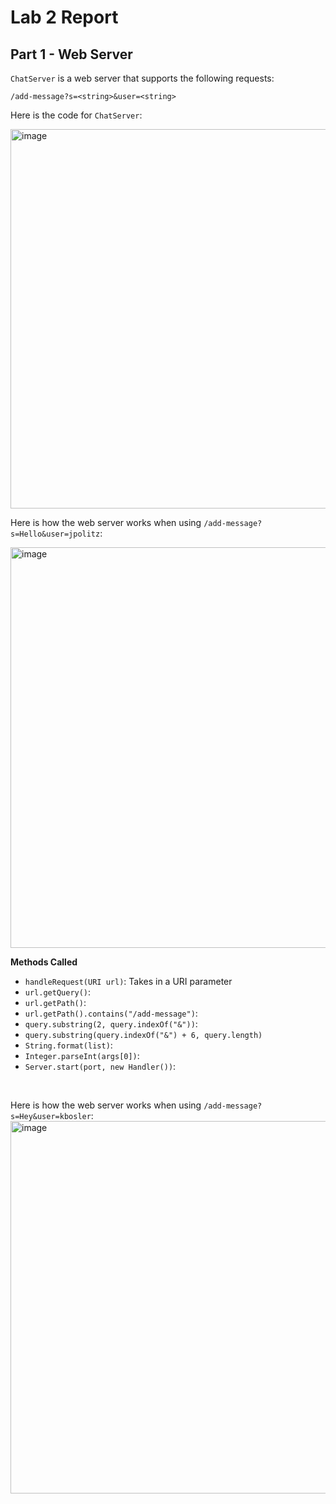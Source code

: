 # Lab 2 Report

## Part 1 - Web Server

`ChatServer` is a web server that supports the following requests:
```
/add-message?s=<string>&user=<string>
```

Here is the code for `ChatServer`:

<img width="607" alt="image" src="https://github.com/katrinab2727/cse15l-lab-reports/assets/149338452/12bab86b-9082-428a-bd08-1b1e46cbe6a6">

<br>

Here is how the web server works when using `/add-message?s=Hello&user=jpolitz`:

<img width="641" alt="image" src="https://github.com/katrinab2727/cse15l-lab-reports/assets/149338452/279a1b19-720c-4a14-b5d7-20ee741b2795">

**Methods Called**
* `handleRequest(URI url)`: Takes in a URI parameter 
* `url.getQuery()`:
* `url.getPath()`:
* `url.getPath().contains("/add-message")`:
* `query.substring(2, query.indexOf("&"))`:
* `query.substring(query.indexOf("&") + 6, query.length)`
* `String.format(list)`:
* `Integer.parseInt(args[0])`:
* `Server.start(port, new Handler())`:

<br>

Here is how the web server works when using `/add-message?s=Hey&user=kbosler`:
<img width="596" alt="image" src="https://github.com/katrinab2727/cse15l-lab-reports/assets/149338452/94d19f80-d55c-4267-ad05-e697f56117c5">
